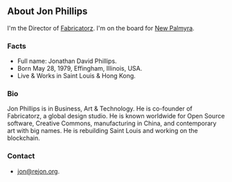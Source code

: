 ## About Jon Phillips

I'm the Director of <a href="http://fabricatorz.com">Fabricatorz</a>. I'm on the
board for <a href="http://newpalmyra.org">New Palmyra</a>. 

### Facts

- Full name: Jonathan David Phillips.
- Born May 28, 1979, Effingham, Illinois, USA.
- Live &amp; Works in Saint Louis & Hong Kong.

### Bio

Jon Phillips is in Business, Art & Technology. He is co-founder of Fabricatorz, a global design studio. He is known worldwide for Open Source software, Creative Commons, manufacturing in China, and contemporary art with big names. He is rebuilding Saint Louis and working on the blockchain.

### Contact

- [jon@rejon.org](mailto:jon@rejon.org).
